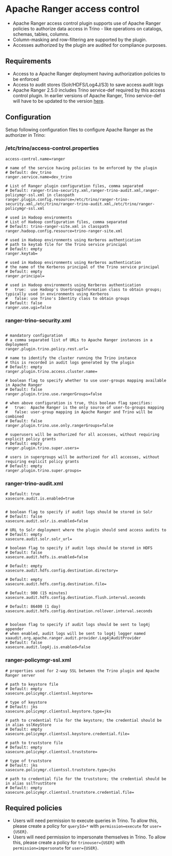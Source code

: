 # Apache Ranger access control
* Apache Ranger access control plugin supports use of Apache Ranger policies to authorize data access in Trino - like operations on catalogs, schemas, tables, columns.
* Column-masking and row-filtering are supported by the plugin.
* Accesses authorized by the plugin are audited for compliance purposes.

## Requirements
* Access to a Apache Ranger deployment having authorization policies to be enforced
* Access to audit stores (Solr/HDFS/Log4J/S3) to save access audit logs
* Apache Ranger 2.5.0 includes Trino service-def required by this access control plugin. In earlier versions of Apache Ranger, Trino service-def will have to be updated to the version [here](
  https://github.com/apache/ranger/blob/ranger-2.5/agents-common/src/main/resources/service-defs/ranger-servicedef-trino.json).

## Configuration
Setup following configuration files to configure Apache Ranger as the authorizer in Trino:

### /etc/trino/access-control.properties
```properties
access-control.name=ranger

# name of the service having policies to be enforced by the plugin
# Default: dev_trino
ranger.service.name=dev_trino

# List of Ranger plugin configuration files, comma separated
# Default: ranger-trino-security.xml,ranger-trino-audit.xml,ranger-policymgr-ssl.xml in classpath
ranger.plugin.config.resource=/etc/trino/ranger-trino-security.xml,/etc/trino/ranger-trino-audit.xml,/etc/trino/ranger-policymgr-ssl.xml

# used in Hadoop environments
# List of Hadoop configuration files, comma separated
# Default: trino-ranger-site.xml in classpath
ranger.hadoop.config.resource=trino-ranger-site.xml

# used in Hadoop environments using Kerberos authentication
# path to keytab file for the Trino service principal
# Default: empty
ranger.keytab=

# used in Hadoop environments using Kerberos authentication
# the name of the Kerberos principal of the Trino service principal
# Default: empty
ranger.principal=

# used in Hadoop environments using Kerberos authentication
#   true:  use Hadoop's UserGroupInformation class to obtain groups; typically used in environments using Kerberos
#   false: use Trino's Identity class to obtain groups
# Default: false
ranger.use.ugi=false
```

### ranger-trino-security.xml
```properties

# mandatory configuration
# a comma separated list of URLs to Apache Ranger instances in a deployment
ranger.plugin.trino.policy.rest.url=

# name to identify the cluster running the Trino instance
# this is recorded in audit logs generated by the plugin
# Default: empty
ranger.plugin.trino.access.cluster.name=

# boolean flag to specify whether to use user-groups mapping available in Apache Ranger
# Default: false
ranger.plugin.trino.use.rangerGroups=false

# when above configuration is true, this boolean flag specifies:
#   true:  Apache Ranger is the only source of user-to-groups mapping
#   false: user-group mapping in Apache Ranger and Trino will be combined
# Default: false
ranger.plugin.trino.use.only.rangerGroups=false

# superusers will be authorized for all accesses, without requiring explicit policy grants
# Default: empty
ranger.plugin.trino.super.users=

# users in supergroups will be authorized for all accesses, without requiring explicit policy grants
# Default: empty
ranger.plugin.trino.super.groups=
```

### ranger-trino-audit.xml
```properties
# Default: true
xasecure.audit.is.enabled=true


# boolean flag to specify if audit logs should be stored in Solr
# Default: false
xasecure.audit.solr.is.enabled=false

# URL to Solr deployment where the plugin should send access audits to
# Default: empty
xasecure.audit.solr.solr_url=

# boolean flag to specify if audit logs should be stored in HDFS
# Default: false
xasecure.audit.hdfs.is.enabled=false

# Default: empty
xasecure.audit.hdfs.config.destination.directory=

# Default: empty
xasecure.audit.hdfs.config.destination.file=

# Default: 900 (15 minutes)
xasecure.audit.hdfs.config.destination.flush.interval.seconds

# Default: 86400 (1 day)
xasecure.audit.hdfs.config.destination.rollover.interval.seconds


# boolean flag to specify if audit logs should be sent to log4j appender
# when enabled, audit logs will be sent to log4j logger named xaaudit.org.apache.ranger.audit.provider.Log4jAuditProvider
# Default: false
xasecure.audit.log4j.is.enabled=false
```

### ranger-policymgr-ssl.xml
```properties
# properties used for 2-way SSL between the Trino plugin and Apache Ranger server

# path to keystore file
# Default: empty
xasecure.policymgr.clientssl.keystore=

# type of keystore
# Default: jks
xasecure.policymgr.clientssl.keystore.type=jks

# path to credential file for the keystore; the credential should be in alias sslKeyStore
# Default: empty
xasecure.policymgr.clientssl.keystore.credential.file=

# path to truststore file
# Default: empty
xasecure.policymgr.clientssl.truststore=

# type of truststore
# Default: jks
xasecure.policymgr.clientssl.truststore.type=jks

# path to credential file for the truststore; the credential should be in alias sslTrustStore
# Default: empty
xasecure.policymgr.clientssl.truststore.credential.file=
```

## Required policies
* Users will need permission to execute queries in Trino. To allow this, please create a policy for `queryId=*` with `permission=execute` for `user={USER}`.
* Users will need permission to impersonate themselves in Trino. To allow this, please create a policy for `trinouser={USER}` with `permission=impersonate` for `user={USER}`. 

